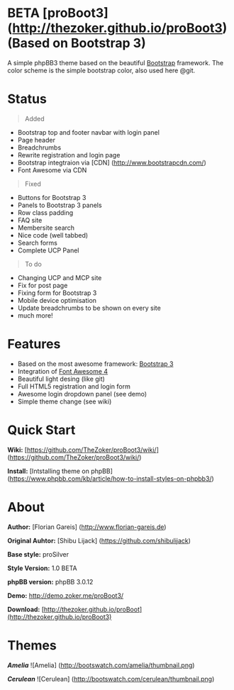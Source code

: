 __BETA__ [proBoot3] (http://thezoker.github.io/proBoot3) (Based on Bootstrap 3)
=======

A simple phpBB3 theme based on the beautiful [Bootstrap](http://twitter.github.com/bootstrap/) framework.
The color scheme is the simple bootstrap color, also used here @git.

Status
=
> Added
- Bootstrap top and footer navbar with login panel
- Page header
- Breadchrumbs
- Rewrite registration and login page
- Bootstrap integtraion via [CDN] (http://www.bootstrapcdn.com/)
- Font Awesome via CDN

> Fixed
- Buttons for Bootstrap 3
- Panels to Bootstrap 3 panels
- Row class padding
- FAQ site
- Membersite search
- Nice code (well tabbed)
- Search forms
- Complete UCP Panel

> To do
- Changing UCP and MCP site
- Fix for post page
- Fixing form for Bootstrap 3
- Mobile device optimisation
- Update breadchrumbs to be shown on every site
- much more!


Features
=
* Based on the most awesome framework: [Bootstrap 3](http://twitter.github.com/bootstrap/)
* Integration of [Font Awesome 4](http://fontawesome.io/)
* Beautiful light desing (like git)
* Full HTML5 registration and login form 
* Awesome login dropdown panel (see demo)
* Simple theme change (see wiki)


Quick Start
=
**Wiki:** [https://github.com/TheZoker/proBoot3/wiki/] (https://github.com/TheZoker/proBoot3/wiki/)

**Install:** [Intstalling theme on phpBB] (https://www.phpbb.com/kb/article/how-to-install-styles-on-phpbb3/)

About
=
**Author:** [Florian Gareis] (http://www.florian-gareis.de)

**Original Auhtor:** [Shibu Lijack] (https://github.com/shibulijack)

**Base style:** proSilver

**Style Version:** 1.0 BETA

**phpBB version:** phpBB 3.0.12

**Demo:** http://demo.zoker.me/proBoot3/

**Download:** [http://thezoker.github.io/proBoot](http://thezoker.github.io/proBoot3)

Themes
=

***Amelia***
![Amelia] (http://bootswatch.com/amelia/thumbnail.png)

***Cerulean***
![Cerulean] (http://bootswatch.com/cerulean/thumbnail.png)
